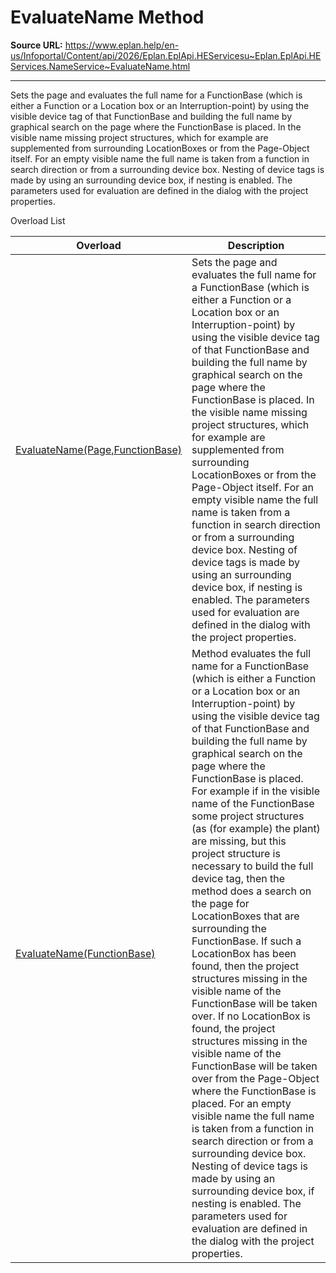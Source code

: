# EvaluateName Method

**Source URL:** https://www.eplan.help/en-us/Infoportal/Content/api/2026/Eplan.EplApi.HEServicesu~Eplan.EplApi.HEServices.NameService~EvaluateName.html

---

Sets the page and evaluates the full name for a FunctionBase (which is either a Function or a Location box or an Interruption-point) by using the visible device tag of that FunctionBase and building the full name by graphical search on the page where the FunctionBase is placed. In the visible name missing project structures, which for example are supplemented from surrounding LocationBoxes or from the Page-Object itself. For an empty visible name the full name is taken from a function in search direction or from a surrounding device box. Nesting of device tags is made by using an surrounding device box, if nesting is enabled. The parameters used for evaluation are defined in the dialog with the project properties.

Overload List

| Overload | Description |
| --- | --- |
| [EvaluateName(Page,FunctionBase)](Eplan.EplApi.HEServicesu~Eplan.EplApi.HEServices.NameService~EvaluateName(Page,FunctionBase).html) | Sets the page and evaluates the full name for a FunctionBase (which is either a Function or a Location box or an Interruption-point) by using the visible device tag of that FunctionBase and building the full name by graphical search on the page where the FunctionBase is placed. In the visible name missing project structures, which for example are supplemented from surrounding LocationBoxes or from the Page-Object itself. For an empty visible name the full name is taken from a function in search direction or from a surrounding device box. Nesting of device tags is made by using an surrounding device box, if nesting is enabled. The parameters used for evaluation are defined in the dialog with the project properties. |
| [EvaluateName(FunctionBase)](Eplan.EplApi.HEServicesu~Eplan.EplApi.HEServices.NameService~EvaluateName(FunctionBase).html) | Method evaluates the full name for a FunctionBase (which is either a Function or a Location box or an Interruption-point) by using the visible device tag of that FunctionBase and building the full name by graphical search on the page where the FunctionBase is placed. For example if in the visible name of the FunctionBase some project structures (as (for example) the plant) are missing, but this project structure is necessary to build the full device tag, then the method does a search on the page for LocationBoxes that are surrounding the FunctionBase. If such a LocationBox has been found, then the project structures missing in the visible name of the FunctionBase will be taken over. If no LocationBox is found, the project structures missing in the visible name of the FunctionBase will be taken over from the Page-Object where the FunctionBase is placed. For an empty visible name the full name is taken from a function in search direction or from a surrounding device box. Nesting of device tags is made by using an surrounding device box, if nesting is enabled. The parameters used for evaluation are defined in the dialog with the project properties. |
